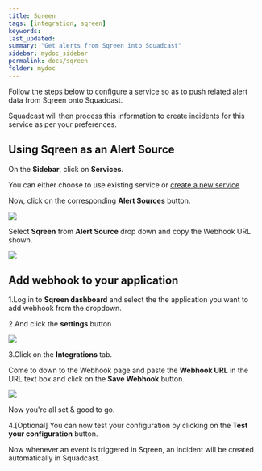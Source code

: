 ```yaml
---
title: Sqreen
tags: [integration, sqreen]
keywords: 
last_updated: 
summary: "Get alerts from Sqreen into Squadcast"
sidebar: mydoc_sidebar
permalink: docs/sqreen
folder: mydoc
---
```


Follow the steps below to configure a service so as to push related alert data from Sqreen onto Squadcast.

Squadcast will then process this information to create incidents for this service as per your preferences.

## Using Sqreen as an Alert Source

On the **Sidebar**, click on **Services**.

You can either choose to use existing service or [create a new service](adding-a-service-1)

Now, click on the corresponding **Alert Sources** button.

![](images/integration_1.png)

Select **Sqreen** from  **Alert Source** drop down and copy the Webhook URL shown.

![](images/sqreen_1.png)

## Add webhook to your application

1.Log in to **Sqreen dashboard** and select the the application you want to add webhook from the dropdown.

2.And click the **settings** button 

![](images/sqreen_2.png)

3.Click on the **Integrations** tab.

Come to down to the Webhook page and paste the **Webhook URL** in the URL text box and click on 
the **Save Webhook** button.

![](images/sqreen_3.png)


Now you're all set & good to go.

4.[Optional] You can now test your configuration by clicking on the **Test your configuration** button.

Now whenever an event is triggered in Sqreen, an incident will be created automatically in Squadcast.
